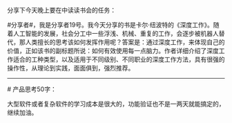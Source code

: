 分享下今天晚上要在中读读书会的任务：

\#分享者#，我是分享者19号。我今天分享的书是卡尔·纽波特的《深度工作》。随着人工智能的发展，社会分工中一些浮浅、机械、重复的工作，会逐步被机器人替代，那人类擅长的思考该如何发挥作用呢？答案是：通过深度工作，来体现自己的价值，正如该书的副标题所说：如何有效使用每一点脑力。作者详细介绍了深度工作适合的工种类型，以及适用于不同级别、不同职业的深度工作方法，具有很强的操作性，从理论到实践，面面俱到，强烈推荐。

------

\# 产品思考50字：

大型软件或者复杂软件的学习成本是很大的，功能验证也不是一两天就能搞定的，继续加油。